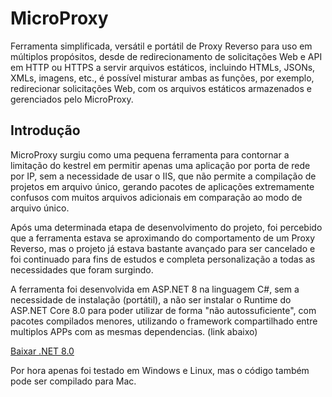 <h1>MicroProxy</h1>
Ferramenta simplificada, versátil e portátil de Proxy Reverso para uso em múltiplos 
propósitos, desde de redirecionamento de solicitações Web e API em HTTP ou HTTPS a
servir arquivos estáticos, incluindo HTMLs, JSONs, XMLs, imagens, etc., é possível
misturar ambas as funções, por exemplo, redirecionar solicitações Web, com os arquivos
estáticos armazenados e gerenciados pelo MicroProxy.

<h2>Introdução</h2>
<p>MicroProxy surgiu como uma pequena ferramenta para contornar a limitação do kestrel 
em permitir apenas uma aplicação por porta de rede por IP, sem a necessidade de usar 
o IIS, que não permite a compilação de projetos em arquivo único, gerando pacotes de 
aplicações extremamente confusos com muitos arquivos adicionais em comparação ao modo 
de arquivo único.</p>
<p>Após uma determinada etapa de desenvolvimento do projeto, foi percebido que a 
ferramenta estava se aproximando do comportamento de um Proxy Reverso, mas o projeto 
já estava bastante avançado para ser cancelado e foi continuado para fins de estudos e 
completa personalização a todas as necessidades que foram surgindo.</p>

A ferramenta foi desenvolvida em ASP.NET 8 na linguagem C#, sem a necessidade de 
instalação (portátil), a não ser instalar o Runtime do ASP.NET Core 8.0 para poder
utilizar de forma "não autossuficiente", com pacotes compilados menores, utilizando o
framework compartilhado entre multiplos APPs com as mesmas dependencias. (link abaixo)

<a href="https://dotnet.microsoft.com/pt-br/download/dotnet/8.0">Baixar .NET 8.0</a>

Por hora apenas foi testado em Windows e Linux, mas o código também pode ser compilado
para Mac.
